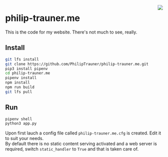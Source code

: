 <img align="right" src="http://static.philip-trauner.me/touch-icon.png"></img>
# philip-trauner.me
This is the code for my website. There's not much to see, really. 

## Install
```bash
git lfs install
git clone https://github.com/PhilipTrauner/philip-trauner.me.git
pip3 install pipenv
cd philip-trauner.me
pipenv install
npm install
npm run build
git lfs pull
```

## Run
```bash
pipenv shell
python3 app.py
```

Upon first lauch a config file called `philip-trauner.me.cfg` is created. Edit it to suit your needs.  
By default there is no static content serving activated and a web server is required, switch `static_handler` to `True` and that is taken care of.
